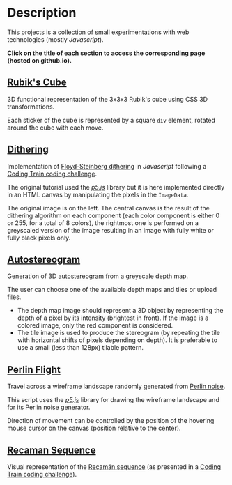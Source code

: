 # Description

This projects is a collection of small experimentations with web technologies (mostly *Javascript*).

**Click on the title of each section to access the corresponding page (hosted on github.io).**

## [Rubik's Cube](https://vpoupet.github.io/playground/cube/index.html)

3D functional representation of the 3x3x3 Rubik's cube using CSS 3D transformations.

Each sticker of the cube is represented by a square `div` element, rotated around the cube with each move. 

## [Dithering](https://vpoupet.github.io/playground/dithering/index.html)

Implementation of [Floyd-Steinberg dithering](https://en.wikipedia.org/wiki/Floyd%E2%80%93Steinberg_dithering) in
*Javascript* following a [Coding Train coding challenge](https://www.youtube.com/watch?v=0L2n8Tg2FwI).

The original tutorial used the [*p5.js*](https://p5js.org/) library but it is here implemented directly in an HTML
canvas by manipulating the pixels in the `ImageData`.

The original image is on the left. The central canvas is the result of the dithering algorithm on each component
(each color component is either 0 or 255, for a total of 8 colors), the rightmost one is performed on a greyscaled
version of the image resulting in an image with fully white or fully black pixels only.


## [Autostereogram](https://vpoupet.github.io/playground/stereogram/index.html)

Generation of 3D [autostereogram](https://en.wikipedia.org/wiki/Autostereogram) from a greyscale depth map.

The user can choose one of the available depth maps and tiles or upload files.

* The depth map image should represent a 3D object by representing the depth of a pixel by its intensity (brightest in 
front). If the image is a colored image, only the red component is considered.
* The tile image is used to produce the stereogram (by repeating the tile with horizontal shifts of pixels depending 
on depth). It is preferable to use a small (less than 128px) tilable pattern.


## [Perlin Flight](https://vpoupet.github.io/playground/flight/index.html)

Travel across a wireframe landscape randomly generated from [Perlin noise](https://en.wikipedia.org/wiki/Perlin_noise).

This script uses the [*p5.js*](https://p5js.org/) library for drawing the wireframe landscape and for its Perlin noise
generator.

Direction of movement can be controlled by the position of the hovering mouse cursor on the canvas (position relative
to the center).

## [Recaman Sequence](https://vpoupet.github.io/playground/recaman/index.html)

Visual representation of the [Recamán sequence](https://oeis.org/A005132) (as presented in a [Coding Train coding 
challenge](https://www.youtube.com/watch?v=DhFZfzOvNTU)).
